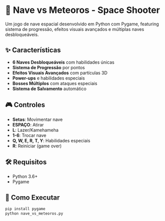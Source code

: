 # 🚀 Nave vs Meteoros - Space Shooter

Um jogo de nave espacial desenvolvido em Python com Pygame, featuring sistema de progressão, efeitos visuais avançados e múltiplas naves desbloqueáveis.

## ✨ Características

- **6 Naves Desbloqueáveis** com habilidades únicas
- **Sistema de Progressão** por pontos
- **Efeitos Visuais Avançados** com partículas 3D
- **Power-ups** e habilidades especiais
- **Bosses Múltiplos** com ataques especiais
- **Sistema de Salvamento** automático

## 🎮 Controles

- **Setas**: Movimentar nave
- **ESPAÇO**: Atirar
- **L**: Lazer/Kamehameha
- **1-6**: Trocar nave
- **Q, W, E, R, T, Y**: Habilidades especiais
- **R**: Reiniciar (game over)

## 🛠️ Requisitos

- Python 3.6+
- Pygame

## 🚀 Como Executar

```bash
pip install pygame
python nave_vs_meteoros.py
